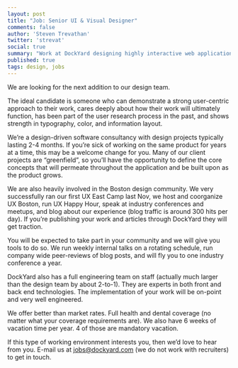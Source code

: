 ```yaml
---
layout: post
title: "Job: Senior UI & Visual Designer"
comments: false
author: 'Steven Trevathan'
twitter: 'strevat'
social: true
summary: "Work at DockYard designing highly interactive web applications!"
published: true
tags: design, jobs
---
```


We are looking for the next addition to our design team.

The ideal candidate is someone who can demonstrate a strong user-centric approach to their work, cares deeply about how their work will ultimately function, has been part of the user research process in the past, and shows strength in typography, color, and information layout.

We’re a design-driven software consultancy with design projects typically lasting 2-4 months. If you’re sick of working on the same product for years at a time, this may be a welcome change for you. Many of our client projects are “greenfield”, so you’ll have the opportunity to define the core concepts that will permeate throughout the application and be built upon as the product grows.

We are also heavily involved in the Boston design community. We very successfully ran our first UX East Camp last Nov, we host and coorganize UX Boston, run UX Happy Hour, speak at industry conferences and meetups, and blog about our experience (blog traffic is around 300 hits per day). If you’re publishing your work and articles through DockYard they will get traction.

You will be expected to take part in your community and we will give you tools to do so. We run weekly internal talks on a rotating schedule, run company wide peer-reviews of blog posts, and will fly you to one industry conference a year.

DockYard also has a full engineering team on staff (actually much larger than the design team by about 2-to-1). They are experts in both front and back end technologies. The implementation of your work will be on-point and very well engineered.

We offer better than market rates. Full health and dental coverage (no matter what your coverage requirements are). We also have 6 weeks of vacation time per year. 4 of those are mandatory vacation.

If this type of working environment interests you, then we’d love to hear from you. E-mail us at jobs@dockyard.com (we do not work with recruiters) to get in touch.